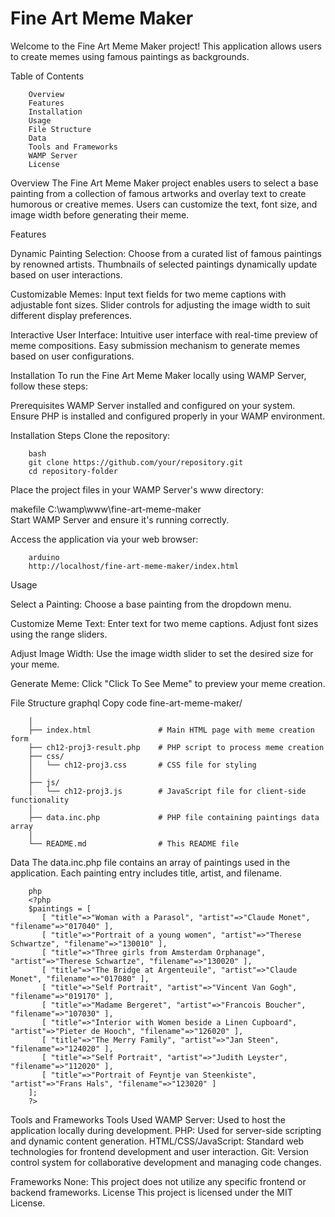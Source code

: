 # Fine Art Meme Maker

Welcome to the Fine Art Meme Maker project! This application allows users to create memes using famous paintings as backgrounds.

Table of Contents

        Overview
        Features
        Installation
        Usage
        File Structure
        Data
        Tools and Frameworks
        WAMP Server
        License
        
Overview
The Fine Art Meme Maker project enables users to select a base painting from a collection of famous artworks and overlay text to create humorous or creative memes. Users can customize the text, font size, and image width before generating their meme.

Features

Dynamic Painting Selection:
Choose from a curated list of famous paintings by renowned artists.
Thumbnails of selected paintings dynamically update based on user interactions.

Customizable Memes:
Input text fields for two meme captions with adjustable font sizes.
Slider controls for adjusting the image width to suit different display preferences.

Interactive User Interface:
Intuitive user interface with real-time preview of meme compositions.
Easy submission mechanism to generate memes based on user configurations.

Installation
To run the Fine Art Meme Maker locally using WAMP Server, follow these steps:

Prerequisites
WAMP Server installed and configured on your system.
Ensure PHP is installed and configured properly in your WAMP environment.

Installation Steps
Clone the repository:

        bash
        git clone https://github.com/your/repository.git
        cd repository-folder
        
Place the project files in your WAMP Server's www directory:

makefile
C:\wamp\www\fine-art-meme-maker\
Start WAMP Server and ensure it's running correctly.

Access the application via your web browser:

        arduino
        http://localhost/fine-art-meme-maker/index.html
        
Usage

Select a Painting:
Choose a base painting from the dropdown menu.

Customize Meme Text:
Enter text for two meme captions.
Adjust font sizes using the range sliders.

Adjust Image Width:
Use the image width slider to set the desired size for your meme.

Generate Meme:
Click "Click To See Meme" to preview your meme creation.

File Structure
graphql
Copy code
fine-art-meme-maker/

        │
        ├── index.html               # Main HTML page with meme creation form
        ├── ch12-proj3-result.php    # PHP script to process meme creation
        ├── css/
        │   └── ch12-proj3.css       # CSS file for styling
        │
        ├── js/
        │   └── ch12-proj3.js        # JavaScript file for client-side functionality
        │
        ├── data.inc.php             # PHP file containing paintings data array
        │
        └── README.md                # This README file

Data
The data.inc.php file contains an array of paintings used in the application. Each painting entry includes title, artist, and filename.

        php
        <?php 
        $paintings = [
           [ "title"=>"Woman with a Parasol", "artist"=>"Claude Monet", "filename"=>"017040" ],
           [ "title"=>"Portrait of a young women", "artist"=>"Therese Schwartze", "filename"=>"130010" ],
           [ "title"=>"Three girls from Amsterdam Orphanage", "artist"=>"Therese Schwartze", "filename"=>"130020" ],
           [ "title"=>"The Bridge at Argenteuile", "artist"=>"Claude Monet", "filename"=>"017080" ],
           [ "title"=>"Self Portrait", "artist"=>"Vincent Van Gogh", "filename"=>"019170" ],
           [ "title"=>"Madame Bergeret", "artist"=>"Francois Boucher", "filename"=>"107030" ],
           [ "title"=>"Interior with Women beside a Linen Cupboard", "artist"=>"Pieter de Hooch", "filename"=>"126020" ],
           [ "title"=>"The Merry Family", "artist"=>"Jan Steen", "filename"=>"124020" ],
           [ "title"=>"Self Portrait", "artist"=>"Judith Leyster", "filename"=>"112020" ],
           [ "title"=>"Portrait of Feyntje van Steenkiste", "artist"=>"Frans Hals", "filename"=>"123020" ]   
        ];
        ?>

Tools and Frameworks
Tools Used
WAMP Server: Used to host the application locally during development.
PHP: Used for server-side scripting and dynamic content generation.
HTML/CSS/JavaScript: Standard web technologies for frontend development and user interaction.
Git: Version control system for collaborative development and managing code changes.

Frameworks
None: This project does not utilize any specific frontend or backend frameworks.
License
This project is licensed under the MIT License.
